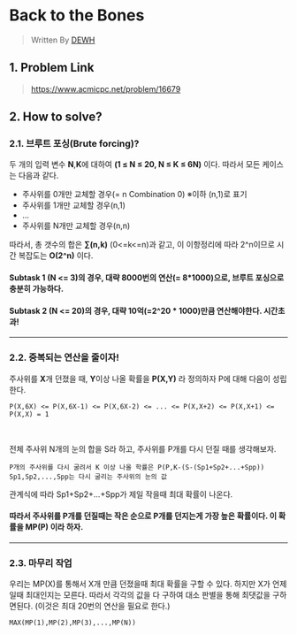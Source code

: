 # Back to the Bones 
> Written By [DEWH](https://github.com/YWHyuk)
## 1. Problem Link
> <https://www.acmicpc.net/problem/16679>
## 2. How to solve?
### 2.1. 브루트 포싱(Brute forcing)?
두 개의 입력 변수 **N**,**K**에 대하여 **(1 ≤ N ≤ 20, N ≤ K ≤ 6N)** 이다.
따라서 모든 케이스는 다음과 같다.
* 주사위를 0개만 교체할 경우(= n Combination 0) ※이하 (n,1)로 표기
* 주사위를 1개만 교체할 경우(n,1)
* ...
* 주사위를 N개만 교체할 경우(n,n)

따라서, 총 갯수의 합은 **∑(n,k)** (0<=k<=n)과 같고, 이 이항정리에 따라 2^n이므로 시간 복잡도는 **O(2^n)** 이다.

#### Subtask 1 (N <= 3)의 경우, 대략 8000번의 연산(= 8*1000)으로, 브루트 포싱으로 충분히 가능하다.
#### Subtask 2 (N <= 20)의 경우, 대략 10억(=2^20 * 1000)만큼 연산해야한다. **시간초과!** 
***
### 2.2. 중복되는 연산을 줄이자!
주사위를 **X**개 던졌을 때, **Y**이상 나올 확률을 **P(X,Y)** 라 정의하자
P에 대해 다음이 성립한다.

    P(X,6X) <= P(X,6X-1) <= P(X,6X-2) <= ... <= P(X,X+2) <= P(X,X+1) <= P(X,X) = 1

</br>

전체 주사위 N개의 눈의 합을 S라 하고, 주사위를 P개를 다시 던질 때를 생각해보자.

    P개의 주사위를 다시 굴려서 K 이상 나올 학률은 P(P,K-(S-(Sp1+Sp2+...+Spp)) 
    Sp1,Sp2,...,Spp는 다시 굴리는 주사위의 눈의 값
 관계식에 따라 Sp1+Sp2+...+Spp가 제일 작을때 최대 확률이 나온다.
 
 #### 따라서 주사위를 P개를 던질때는 작은 순으로 P개를 던지는게 가장 높은 확률이다. 이 확률을 **MP(P)** 이라 하자.

***

### 2.3. 마무리 작업
 우리는 MP(X)를 통해서 X개 만큼 던졌을때 최대 확률을 구할 수 있다. 하지만 X가 언제일때 최대인지는 모른다. 따라서 각각의 값을 다 구하여 대소 판별을 통해 최댓값을 구하면된다. (이것은 최대 20번의 연산을 필요로 한다.) 
    
    MAX(MP(1),MP(2),MP(3),...,MP(N))
